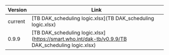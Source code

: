 

| Version | Link |
|---|---|
| current | [TB DAK_scheduling logic.xlsx](TB DAK_scheduling logic.xlsx) |
|0.9.9 | [TB DAK_scheduling logic.xlsx](https://smart.who.int/dak-tb/v0.9.9/TB DAK_scheduling logic.xlsx)

